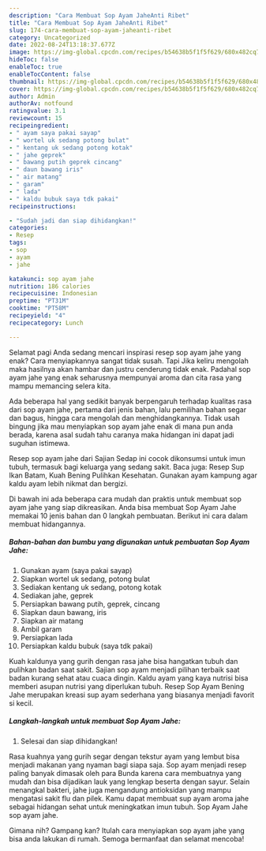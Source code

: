 ```yaml
---
description: "Cara Membuat Sop Ayam JaheAnti Ribet"
title: "Cara Membuat Sop Ayam JaheAnti Ribet"
slug: 174-cara-membuat-sop-ayam-jaheanti-ribet
category: Uncategorized
date: 2022-08-24T13:18:37.677Z
image: https://img-global.cpcdn.com/recipes/b54638b5f1f5f629/680x482cq70/sop-ayam-jahe-foto-resep-utama.jpg
hideToc: false
enableToc: true
enableTocContent: false
thumbnail: https://img-global.cpcdn.com/recipes/b54638b5f1f5f629/680x482cq70/sop-ayam-jahe-foto-resep-utama.jpg
cover: https://img-global.cpcdn.com/recipes/b54638b5f1f5f629/680x482cq70/sop-ayam-jahe-foto-resep-utama.jpg
author: Admin
authorAv: notfound
ratingvalue: 3.1
reviewcount: 15
recipeingredient:
- " ayam saya pakai sayap"
- " wortel uk sedang potong bulat"
- " kentang uk sedang potong kotak"
- " jahe geprek"
- " bawang putih geprek cincang"
- " daun bawang iris"
- " air matang"
- " garam"
- " lada"
- " kaldu bubuk saya tdk pakai"
recipeinstructions:

- "Sudah jadi dan siap dihidangkan!"
categories:
- Resep
tags:
- sop
- ayam
- jahe

katakunci: sop ayam jahe 
nutrition: 186 calories
recipecuisine: Indonesian
preptime: "PT31M"
cooktime: "PT58M"
recipeyield: "4"
recipecategory: Lunch

---
```



Selamat pagi Anda sedang mencari inspirasi resep sop ayam jahe yang enak? Cara menyiapkannya sangat tidak susah. Tapi Jika keliru mengolah maka hasilnya akan hambar dan justru cenderung tidak enak. Padahal sop ayam jahe yang enak seharusnya mempunyai aroma dan cita rasa yang mampu memancing selera kita.


Ada beberapa hal yang sedikit banyak berpengaruh terhadap kualitas rasa dari sop ayam jahe, pertama dari jenis bahan, lalu pemilihan bahan segar dan bagus, hingga cara mengolah dan menghidangkannya. Tidak usah bingung jika mau menyiapkan sop ayam jahe enak di mana pun anda berada, karena asal sudah tahu caranya maka hidangan ini dapat jadi suguhan istimewa.

Resep sop ayam jahe dari Sajian Sedap ini cocok dikonsumsi untuk imun tubuh, termasuk bagi keluarga yang sedang sakit. Baca juga: Resep Sup Ikan Batam, Kuah Bening Pulihkan Kesehatan. Gunakan ayam kampung agar kaldu ayam lebih nikmat dan bergizi.


Di bawah ini ada beberapa cara mudah dan praktis untuk membuat sop ayam jahe yang siap dikreasikan. Anda bisa membuat Sop Ayam Jahe memakai 10 jenis bahan dan 0 langkah pembuatan. Berikut ini cara dalam membuat hidangannya.

<!--inarticleads1-->

##### Bahan-bahan dan bumbu yang digunakan untuk pembuatan Sop Ayam Jahe:

1. Gunakan  ayam (saya pakai sayap)
1. Siapkan  wortel uk sedang, potong bulat
1. Sediakan  kentang uk sedang, potong kotak
1. Sediakan  jahe, geprek
1. Persiapkan  bawang putih, geprek, cincang
1. Siapkan  daun bawang, iris
1. Siapkan  air matang
1. Ambil  garam
1. Persiapkan  lada
1. Persiapkan  kaldu bubuk (saya tdk pakai)


Kuah kaldunya yang gurih dengan rasa jahe bisa hangatkan tubuh dan pulihkan badan saat sakit. Sajian sop ayam menjadi pilihan terbaik saat badan kurang sehat atau cuaca dingin. Kaldu ayam yang kaya nutrisi bisa memberi asupan nutrisi yang diperlukan tubuh. Resep Sop Ayam Bening Jahe merupakan kreasi sup ayam sederhana yang biasanya menjadi favorit si kecil. 

<!--inarticleads2-->

##### Langkah-langkah untuk membuat Sop Ayam Jahe:


1. Selesai dan siap dihidangkan!

Rasa kuahnya yang gurih segar dengan tekstur ayam yang lembut bisa menjadi makanan yang nyaman bagi siapa saja. Sop ayam menjadi resep paling banyak dimasak oleh para Bunda karena cara membuatnya yang mudah dan bisa dijadikan lauk yang lengkap beserta dengan sayur. Selain menangkal bakteri, jahe juga mengandung antioksidan yang mampu mengatasi sakit flu dan pilek. Kamu dapat membuat sup ayam aroma jahe sebagai hidangan sehat untuk meningkatkan imun tubuh. Sop Ayam Jahe sop ayam jahe. 

Gimana nih? Gampang kan? Itulah cara menyiapkan sop ayam jahe yang bisa anda lakukan di rumah. Semoga bermanfaat dan selamat mencoba!
